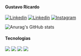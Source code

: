#### Gustavo Ricardo

[![Linkedin](https://img.shields.io/badge/LinkedIn-151515?style=for-the-badge&logo=linkedin&logoColor=067AB7)](https://www.instagram.com/_gustavoricardo/)
[![Linkedin](https://img.shields.io/badge/Gmail-151515?style=for-the-badge&logo=gmail&logoColor=D14836)](gustavoricardodev@gmail.com)
[![Instagram](https://img.shields.io/badge/Instagram-151515?style=for-the-badge&logo=instagram&logoColor=E4405F)](https://www.instagram.com/_gustavoricardo/)

![Anurag's GitHub stats](https://github-readme-stats.vercel.app/api?username=gustavoricardodev&show_icons=true&icon_color=fff&theme=dark&locale=pt-br)

#### Tecnologias

[![](https://img.shields.io/badge/HTML5-151515?style=for-the-badge&logo=html5&logoColor=E34F26)]()
[![](https://img.shields.io/badge/CSS3-151515?style=for-the-badge&logo=css3&logoColor=1572B6)]()
[![](https://img.shields.io/badge/JavaScript-151515?style=for-the-badge&logo=javascript&logoColor=F7DF1E)]()
[![](	https://img.shields.io/badge/Vue.js-151515?style=for-the-badge&logo=vue.js&logoColor=4FC08D)]()
